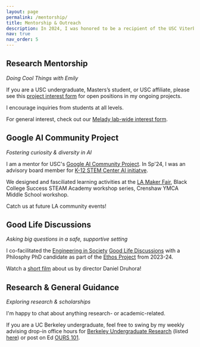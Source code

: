 ```yaml
---
layout: page
permalink: /mentorship/
title: Mentorship & Outreach
description: In 2024, I was honored to be a recipient of the USC Viterbi Undergraduate Mentoring Award and EiS Excellence in Science Communication for Social Good Award. 
nav: true
nav_order: 5
---
```



## Research Mentorship 

*Doing Cool Things with Emily*

If you are a USC undergraduate, Masters’s student, or USC affiliate, please see this [project interest form](https://forms.gle/FQEM4d3LvAEPBmC79) for open positions in my ongoing projects. 

I encourage inquiries from students at all levels.

For general interest, check out our [Melady lab-wide interest form](https://forms.gle/4dnhu7xtMZLJQHrE6). 


## Google AI Community Project 

*Fostering curiosity & diversity in AI* 

I am a mentor for USC's [Google AI Community Project](https://viterbik12.usc.edu/ai-community-project/). In Sp'24, I was an advisory board member for [K-12 STEM Center AI initiatve](https://viterbik12.usc.edu/ai-initiative/).

We designed and fasciliated learning activities at the [LA Maker Fair](https://losangeles.makerfaire.com/maker/entry/1586/), Black College Success STEAM Academy workshop series, Crenshaw YMCA Middle School workshop. 

Catch us at future LA community events! 

## Good Life Discussions 

*Asking big questions in a safe, supportive setting*

I co-facilitated the [Engineering in Society](https://eis.usc.edu/) [Good Life Discussions](https://stem-ed.usc.edu/our-research/eerp/ethos-project/) with a Philosphy PhD candidate as part of the [Ethos Project](https://stem-ed.usc.edu/our-research/eerp/ethos-project/) from 2023-24.

Watch a [short film](https://vimeo.com/973150349?share=copy) about us by director Daniel Druhora!


## Research & General Guidance

*Exploring research & scholarships*

I'm happy to chat about anything research- or academic-related. 


If you are a UC Berkeley undergraduate, feel free to swing by my weekly advising drop-in office hours for [Berkeley Undergraduate Research](https://research.berkeley.edu/) (listed [here](https://research.berkeley.edu/ours-peer-advisors/)) or post on Ed [OURS 101](https://edstem.org/us/join/FyC6t6). 



<!-- ## Engaging Girls in STEM 

*Empowering youth in STEM & technological careers*

From 2023-2024, I was an ambassador for the [Engaging Girls in STEM](https://www.engaginggirlsinstem.com/) program. 

Reach out to Anthony at Quan_Anthony@lacoe.edu to learn more. -->
